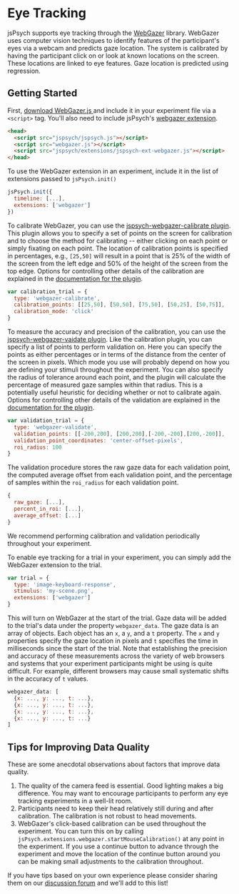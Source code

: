# Eye Tracking

jsPsych supports eye tracking through the [WebGazer](https://webgazer.cs.brown.edu/) library. WebGazer uses computer vision techniques to identify features of the participant's eyes via a webcam and predicts gaze location. The system is calibrated by having the participant click on or look at known locations on the screen. These locations are linked to eye features. Gaze location is predicted using regression.

## Getting Started

First, [download WebGazer.js ](https://webgazer.cs.brown.edu/#download) and include it in your experiment file via a `<script>` tag. You'll also need to include jsPsych's [webgazer extension](/extensions/jspsych-ext-webgazer.md).

```html
<head>
  <script src="jspsych/jspsych.js"></script>
  <script src="webgazer.js"></script>
  <script src="jspsych/extensions/jspsych-ext-webgazer.js"></script>
</head>
```

To use the WebGazer extension in an experiment, include it in the list of extensions passed to `jsPsych.init()`

```js
jsPsych.init({
  timeline: [...],
  extensions: ['webgazer']
})
```

To calibrate WebGazer, you can use the [jspsych-webgazer-calibrate plugin](/plugins/jspsych-webgazer-calibrate.md). This plugin allows you to specify a set of points on the screen for calibration and to choose the method for calibrating -- either clicking on each point or simply fixating on each point. The location of calibration points is specified in percentages, e.g., `[25,50]` will result in a point that is 25% of the width of the screen from the left edge and 50% of the height of the screen from the top edge. Options for controlling other details of the calibration are explained in the [documentation for the plugin](/plugins/jspsych-webgazer-calibrate.md).

```js
var calibration_trial = {
  type: 'webgazer-calibrate',
  calibration_points: [[25,50], [50,50], [75,50], [50,25], [50,75]],
  calibration_mode: 'click'
}
```

To measure the accuracy and precision of the calibration, you can use the [jspsych-webgazer-vaidate plugin](/plugins/jspsych-webgazer-validate.md). Like the calibration plugin, you can specify a list of points to perform validation on. Here you can specify the points as either percentages or in terms of the distance from the center of the screen in pixels. Which mode you use will probably depend on how you are defining your stimuli throughout the experiment. You can also specify the radius of tolerance around each point, and the plugin will calculate the percentage of measured gaze samples within that radius. This is a potentially useful heuristic for deciding whether or not to calibrate again. Options for controlling other details of the validation are explained in the [documentation for the plugin](/plugins/jspsych-webgazer-validate.md).

```js
var validation_trial = {
  type: 'webgazer-validate',
  validation_points: [[-200,200], [200,200],[-200,-200],[200,-200]],
  validation_point_coordinates: 'center-offset-pixels',
  roi_radius: 100
}
```

The validation procedure stores the raw gaze data for each validation point, the computed average offset from each validation point, and the percentage of samples within the `roi_radius` for each validation point.

```js
{
  raw_gaze: [...],
  percent_in_roi: [...],
  average_offset: [...]
}
```

We recommend performing calibration and validation periodically throughout your experiment.

To enable eye tracking for a trial in your experiment, you can simply add the WebGazer extension to the trial.

```js
var trial = {
  type: 'image-keyboard-response',
  stimulus: 'my-scene.png',
  extensions: ['webgazer']
}
```

This will turn on WebGazer at the start of the trial. Gaze data will be added to the trial's data under the property `webgazer_data`. The gaze data is an array of objects. Each object has an `x`, a `y`, and a `t` property. The `x` and `y` properties specify the gaze location in pixels and `t` specifies the time in milliseconds since the start of the trial. Note that establishing the precision and accuracy of these measurements across the variety of web browsers and systems that your experiment participants might be using is quite difficult. For example, different browsers may cause small systematic shifts in the accuracy of `t` values. 

```js
webgazer_data: [
  {x: ..., y: ..., t: ...},
  {x: ..., y: ..., t: ...},
  {x: ..., y: ..., t: ...},
  {x: ..., y: ..., t: ...}
]
```

## Tips for Improving Data Quality

These are some anecdotal observations about factors that improve data quality.

1. The quality of the camera feed is essential. Good lighting makes a big difference. You may want to encourage participants to perform any eye tracking experiments in a well-lit room.
2. Participants need to keep their head relatively still during and after calibration. The calibration is not robust to head movements.
3. WebGazer's click-based calibration can be used throughout the experiment. You can turn this on by calling `jsPsych.extensions.webgazer.startMouseCalibration()` at any point in the experiment. If you use a continue button to advance through the experiment and move the location of the continue button around you can be making small adjustments to the calibration throughout. 

If you have tips based on your own experience please consider sharing them on our [discussion forum](https://github.com/jspsych/jsPsych/discussions) and we'll add to this list!